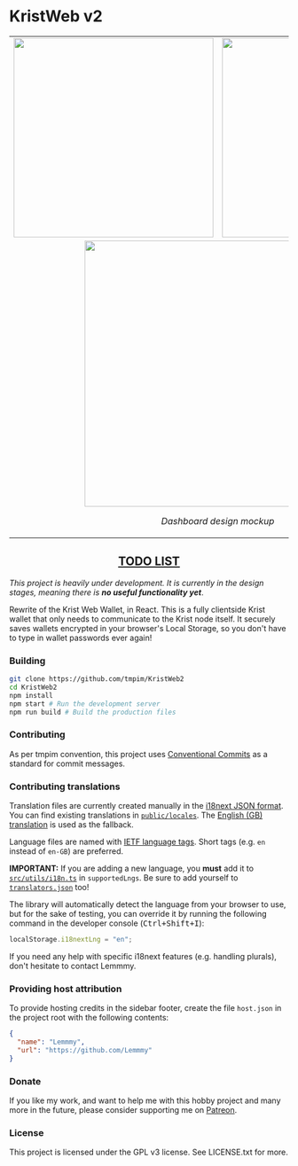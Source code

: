 # KristWeb v2

<table align="center">
  <tr>
    <td><img src="https://i.imgur.com/qBHn6Pz.png" width="360" /></td>
    <td><img src="https://i.imgur.com/DW86wns.png" width="360" /></td>
  </tr>
  <tr>
    <td colspan="2" align="center">
      <img src="https://i.imgur.com/PtineSx.png" width="480" />        
      <p align="center">
        <i>Dashboard design mockup</i>
      </p>
    </td>
  </tr>
</table>

<h2 align="center"><a href="https://docs.google.com/spreadsheets/d/1_ehN2SeN4wzBAW9UUCTKn0uMlPeBMAXSjBVijwsPfvo/edit?usp=sharing">TODO LIST</a></h2>

*This project is heavily under development. It is currently in the design 
stages, meaning there is **no useful functionality yet***.

Rewrite of the Krist Web Wallet, in React. This is a fully clientside Krist 
wallet that only needs to communicate to the Krist node itself. It securely 
saves wallets encrypted in your browser's Local Storage, so you don't have to 
type in wallet passwords ever again!

### Building

```sh
git clone https://github.com/tmpim/KristWeb2
cd KristWeb2
npm install
npm start # Run the development server
npm run build # Build the production files
```

### Contributing

As per tmpim convention, this project uses 
[Conventional Commits](https://www.conventionalcommits.org/en/v1.0.0/) as a
standard for commit messages.

### Contributing translations

Translation files are currently created manually in the 
[i18next JSON format](https://www.i18next.com/misc/json-format). You can find
existing translations in [`public/locales`](public/locales). The 
[English (GB) translation](public/locales/en/translation.json) is used as the
fallback.

Language files are named with 
[IETF language tags](https://en.wikipedia.org/wiki/IETF_language_tag). Short
tags (e.g. `en` instead of `en-GB`) are preferred.

**IMPORTANT:** If you are adding a new language, you **must** add it to
[`src/utils/i18n.ts`](src/utils/i18n.ts) in `supportedLngs`. Be sure to add
yourself to [`translators.json`](translators.json) too!

The library will automatically detect the language from your browser to use, but
for the sake of testing, you can override it by running the following command in
the developer console (<kbd>Ctrl+Shift+I</kbd>):

```js
localStorage.i18nextLng = "en";
```

If you need any help with specific i18next features (e.g. handling plurals),
don't hesitate to contact Lemmmy.

### Providing host attribution

To provide hosting credits in the sidebar footer, create the file
`host.json` in the project root with the following contents:

```json
{
  "name": "Lemmmy",
  "url": "https://github.com/Lemmmy"
}
```

### Donate

If you like my work, and want to help me with this hobby project and many more
in the future, please consider supporting me on 
[Patreon](https://patreon.com/lemmmy).

### License

This project is licensed under the GPL v3 license. See LICENSE.txt for more.
